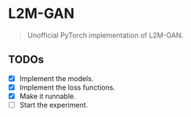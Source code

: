 # L2M-GAN
> Unofficial PyTorch implementation of L2M-GAN.

## TODOs
+ [x] Implement the models.
+ [x] Implement the loss functions.
+ [x] Make it runnable.
+ [ ] Start the experiment.